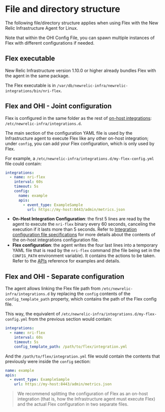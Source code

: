 #  File and directory structure

The following file/directory structure applies when using Flex with the New Relic Infrastructure Agent for Linux.

Note that within the OHI Config File, you can spawn multiple instances of Flex with different configurations if needed.

## Flex executable

New Relic Infrastructure version 1.10.0 or higher already bundles Flex with the agent in the same package.

The Flex executable is in `/var/db/newrelic-infra/newrelic-integrations/bin/nri-flex`.

## Flex and OHI - Joint configuration

Flex is configured in the same folder as the rest of [on-host integrations](https://docs.newrelic.com/docs/integrations/integrations-sdk/file-specifications/integration-configuration-file-specifications-agent-v180): `/etc/newrelic-infra/integrations.d`.

The main section of the configuration YAML file is used by the Infrastructure agent to execute Flex like any other on-host integration; under `config`, you can add your Flex configuration, which is only used by Flex.

For example, a `/etc/newrelic-infra/integrations.d/my-flex-config.yml` file could contain:

```yaml
integrations:
  - name: nri-flex
    interval: 60s
    timeout: 5s
    config:
      name: example
      apis:
        - event_type: ExampleSample
          url: https://my-host:8443/admin/metrics.json
```

* **On-Host Integration Configuration**: the first 5 lines are read by the agent to execute the `nri-flex` binary every 60 seconds, canceling the execution if it lasts more than 5 seconds. Refer to [Integration configuration file specifications](https://docs.newrelic.com/docs/integrations/integrations-sdk/file-specifications/integration-configuration-file-specifications-agent-v180) for more details about the contents of the on-host integrations configuration file.
* **Flex configuration**: the agent writes the four last lines into a temporary YAML file that is read by the `nri-flex` command (the file being set in the `CONFIG_PATH` environment variable). It contains the actions to be taken. Refer to the [APIs](../README.md#apis) reference for examples and details.

## Flex and OHI - Separate configuration

The agent allows linking the Flex file path from `/etc/newrelic-infra/integrations.d` by replacing the `config` contents of the `config_template_path` property, which contains the path of the Flex config file.

This way, the equivalent of `/etc/newrelic-infra/integrations.d/my-flex-config.yml` from the previous section would contain:

```yaml
integrations:
  - name: nri-flex
    interval: 60s
    timeout: 5s
    config_template_path: /path/to/flex/integration.yml
```

And the `/path/to/flex/integration.yml` file would contain the contents that previously were inside the `config`
section:

```yaml
name: example
apis:
  - event_type: ExampleSample
    url: https://my-host:8443/admin/metrics.json
```

> We recommend splitting the configuration of Flex as an on-host integration (that is, how the Infrastructure agent must execute Flex) and the actual Flex configuration in two separate files.
